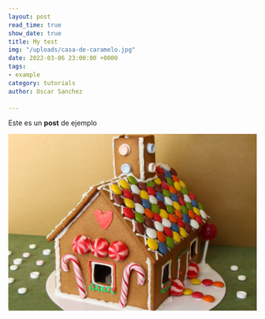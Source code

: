 ```yaml
---
layout: post
read_time: true
show_date: true
title: My test
img: "/uploads/casa-de-caramelo.jpg"
date: 2022-03-06 23:00:00 +0000
tags:
- example
category: tutorials
author: Oscar Sanchez

---
```

Este es un **post** de ejemplo

![](/uploads/casa-de-caramelo.jpg)